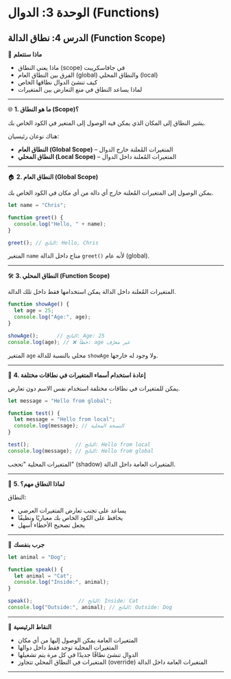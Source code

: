 # الوحدة 3: الدوال (Functions)

## الدرس 4: نطاق الدالة (Function Scope)

🧠 **ماذا ستتعلم**
*	ماذا يعني النطاق (scope) في جافاسكريبت
*	الفرق بين النطاق العام (global) والنطاق المحلي (local)
*	كيف تنشئ الدوال نطاقها الخاص
*	لماذا يساعد النطاق في منع التعارض بين المتغيرات

---

🌐 **1. ما هو النطاق (Scope)؟**

يشير النطاق إلى المكان الذي يمكن فيه الوصول إلى المتغير في الكود الخاص بك.

هناك نوعان رئيسيان:
*	**النطاق العام (Global Scope)** – المتغيرات المُعلنة خارج الدوال
*	**النطاق المحلي (Local Scope)** – المتغيرات المُعلنة داخل الدوال

---

🏠 **2. النطاق العام (Global Scope)**

يمكن الوصول إلى المتغيرات المُعلنة خارج أي دالة من أي مكان في الكود الخاص بك.
```javascript
let name = "Chris";

function greet() {
  console.log("Hello, " + name);
}

greet(); // الناتج: Hello, Chris
```
المتغير `name` متاح داخل الدالة `greet()` لأنه عام (global).

---

🛠️ **3. النطاق المحلي (Function Scope)**

المتغيرات المُعلنة داخل الدالة يمكن استخدامها فقط داخل تلك الدالة.
```javascript
function showAge() {
  let age = 25;
  console.log("Age:", age);
}

showAge();      // الناتج: Age: 25
console.log(age); // ❌ خطأ: age غير معرّف
```
المتغير `age` محلي بالنسبة للدالة `showAge` ولا وجود له خارجها.

---

🔄 **4. إعادة استخدام أسماء المتغيرات في نطاقات مختلفة**

يمكن للمتغيرات في نطاقات مختلفة استخدام نفس الاسم دون تعارض.
```javascript
let message = "Hello from global";

function test() {
  let message = "Hello from local";
  console.log(message); // النسخة المحلية
}

test();               // الناتج: Hello from local
console.log(message); // الناتج: Hello from global
```
المتغيرات المحلية "تحجب" (shadow) المتغيرات العامة داخل الدالة.

---

📏 **5. لماذا النطاق مهم؟**

النطاق:
*	يساعد على تجنب تعارض المتغيرات العرضي
*	يحافظ على الكود الخاص بك معياريًا ونظيفًا
*	يجعل تصحيح الأخطاء أسهل

---

🧪 **جرب بنفسك**
```javascript
let animal = "Dog";

function speak() {
  let animal = "Cat";
  console.log("Inside:", animal);
}

speak();               // الناتج: Inside: Cat
console.log("Outside:", animal); // الناتج: Outside: Dog
```

---

🧠 **النقاط الرئيسية**
*	المتغيرات العامة يمكن الوصول إليها من أي مكان
*	المتغيرات المحلية توجد فقط داخل دوالها
*	الدوال تنشئ نطاقًا جديدًا في كل مرة يتم تشغيلها
*	المتغيرات في النطاق المحلي تتجاوز (override) المتغيرات العامة داخل الدالة

---